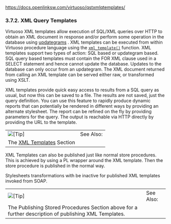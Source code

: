 https://docs.openlinksw.com/virtuoso/qstxmlqtemplates/
### 3.7.2. XML Query Templates

Virtuoso XML templates allow execution of SQL/XML queries over HTTP to obtain an XML document in response and/or perform some operation in the database using [updategrams](https://docs.openlinksw.com/virtuoso/updategrams/) . XML templates can be executed from within Virtuoso procedure language using the [`xml_template()`](https://docs.openlinksw.com/virtuoso/fn_xml_template/) function. XML templates support two types of action: SQL based or updategram based. SQL query based templates must contain the FOR XML clause used in a SELECT statement and hence cannot update the database. Updates to the database can only occur from an updategram. The XML document returned from calling an XML template can be served either raw, or transformed using XSLT.

XML templates provide quick easy access to results from a SQL query as usual, but now this can be saved to a file. The results are not saved, just the query definition. You can use this feature to rapidly produce dynamic reports that can potentially be rendered in different ways by providing an alternate stylesheet. The report can be refined on the fly by providing parameters for the query. The output is reachable via HTTP directly by providing the URL to the template.

|   |   |
|---|---|
|![[Tip]](https://docs.openlinksw.com/virtuoso/qstxmlqtemplates/images/tip.png)|See Also:|
|The [XML Templates](https://docs.openlinksw.com/virtuoso/xmltemplates/) Section|

XML Templates can also be published just like normal store procedures. This is achieved by using a PL wrapper around the XML template. Then the store procedure is published in the normal way.

Stylesheets transformations with be inactive for published XML templates invoked from SOAP.

|   |   |
|---|---|
|![[Tip]](https://docs.openlinksw.com/virtuoso/qstxmlqtemplates/images/tip.png)|See Also:|
|The Publishing Stored Procedures Section above for a further description of publishing XML Templates.|